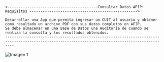     <-----------------------------------------Consultar Datos AFIP: Requisitos ------------------------------------------------->

    Desarrollar una App que permita ingresar un CUIT al usuario y obtener como resultado un archivo PDF con sus datos completos en AFIP.
    Se debe almacenar en una Base de Datos una Auditoria de cuando se realiza la consulta y los resultados obtenidos.
    ------------------------------------------------------------------------------------------------------------------------------------------------



![Imagen 1]([https://github.com/delacruz97/InformacionCUIT/blob/main/cliente/image/Uno.png])
